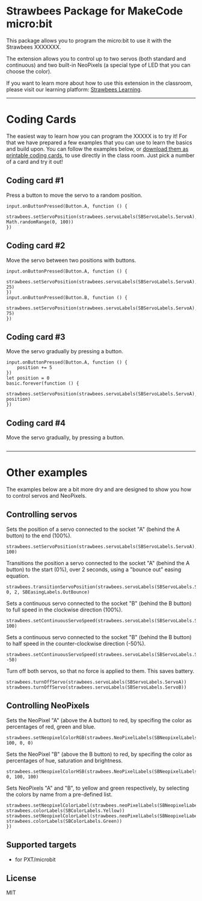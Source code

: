 # Strawbees Package for MakeCode micro:bit
This package allows you to program the micro:bit to use it with the Strawbees XXXXXXX.

The extension allows you to control up to two servos (both standard and
continuous) and two built-in NeoPixels (a special type of LED that you can
choose the color).

If you want to learn more about how to use this extension in the classroom,
please visit our learning platform: [Strawbees Learning](https://learning.strawbees.com).

----------------------------------------------------------------
# Coding Cards
The easiest way to learn how you can program the XXXXX is to try it! For that
we have prepared a few examples that you can use to learn the basics and build
upon. You can follow the examples below, or [download them as printable coding cards](https://XXXX),
to use directly in the class room. Just pick a number of a card and try it out!

## Coding card #1
Press a button to move the servo to a random position.
```blocks
input.onButtonPressed(Button.A, function () {
    strawbees.setServoPosition(strawbees.servoLabels(SBServoLabels.ServoA), Math.randomRange(0, 100))
})
```

## Coding card #2
Move the servo between two positions with buttons.
```blocks
input.onButtonPressed(Button.A, function () {
    strawbees.setServoPosition(strawbees.servoLabels(SBServoLabels.ServoA), 25)
})
input.onButtonPressed(Button.B, function () {
    strawbees.setServoPosition(strawbees.servoLabels(SBServoLabels.ServoA), 75)
})
```

## Coding card #3
Move the servo gradually by pressing a button.
```blocks
input.onButtonPressed(Button.A, function () {
    position += 5
})
let position = 0
basic.forever(function () {
    strawbees.setServoPosition(strawbees.servoLabels(SBServoLabels.ServoA), position)
})
```

## Coding card #4
Move the servo gradually, by pressing a button.
```blocks
```
----------------------------------------------------------------

# Other examples
The examples below are a bit more dry and are designed to show you how to
control servos and NeoPixels.

## Controlling servos
Sets the position of a servo connected to the socket "A" (behind the A button)
to the end (100%).
```blocks
strawbees.setServoPosition(strawbees.servoLabels(SBServoLabels.ServoA), 100)
```

Transitions the position a servo connected to the socket "A" (behind the A
button) to the start (0%), over 2 seconds, using a "bounce out" easing equation.
```blocks
strawbees.transitionServoPosition(strawbees.servoLabels(SBServoLabels.ServoA), 0, 2, SBEasingLabels.OutBounce)
```

Sets a continuous servo connected to the socket "B" (behind the B button) to
full speed in the clockwise direction (100%).
```blocks
strawbees.setContinuousServoSpeed(strawbees.servoLabels(SBServoLabels.ServoB), 100)
```

Sets a continuous servo connected to the socket "B" (behind the B button) to
half speed in the counter-clockwise direction (-50%).
```blocks
strawbees.setContinuousServoSpeed(strawbees.servoLabels(SBServoLabels.ServoB), -50)
```

Turn off both servos, so that no force is applied to them. This saves battery.
```blocks
strawbees.turnOffServo(strawbees.servoLabels(SBServoLabels.ServoA))
strawbees.turnOffServo(strawbees.servoLabels(SBServoLabels.ServoB))
```

## Controlling NeoPixels
Sets the NeoPixel "A" (above the A button) to red, by specifing the color as
percentages of red, green and blue.
```blocks
strawbees.setNeopixelColorRGB(strawbees.NeoPixelLabels(SBNeopixelLabels.NeopixelA), 100, 0, 0)
```

Sets the NeoPixel "B" (above the B button) to red, by specifing the color as
percentages of hue, saturation and brightness.
```blocks
strawbees.setNeopixelColorHSB(strawbees.NeoPixelLabels(SBNeopixelLabels.NeopixelB), 0, 100, 100)

```

Sets NeoPixels "A" and "B", to yellow and green respectively, by selecting the
colors by name from a pre-defined list.
```blocks
strawbees.setNeopixelColorLabel(strawbees.neoPixelLabels(SBNeopixelLabels.NeopixelA), strawbees.colorLabels(SBColorLabels.Yellow))
strawbees.setNeopixelColorLabel(strawbees.neoPixelLabels(SBNeopixelLabels.NeopixelB), strawbees.colorLabels(SBColorLabels.Green))
})
```

## Supported targets

* for PXT/microbit

## License

MIT
